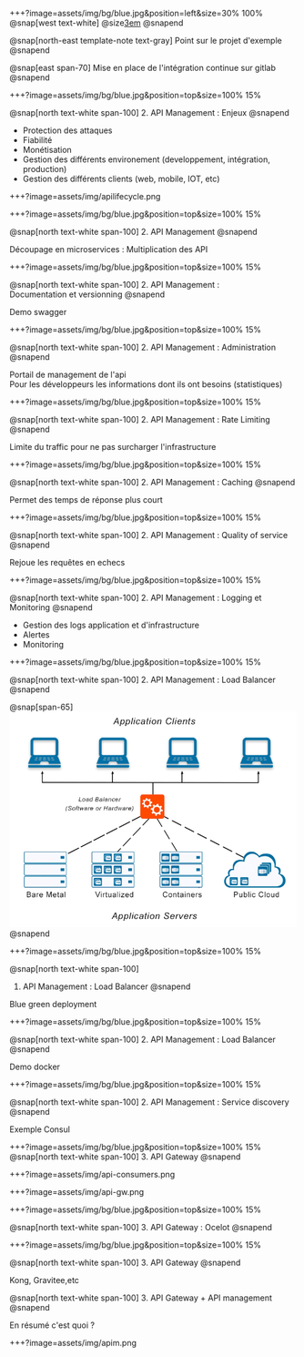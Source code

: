 +++?image=assets/img/bg/blue.jpg&position=left&size=30% 100%
@snap[west text-white]
@size[3em](1.)
@snapend

@snap[north-east template-note text-gray]
Point sur le projet d'exemple 
@snapend

@snap[east span-70]
Mise en place de l'intégration continue sur gitlab 
@snapend


+++?image=assets/img/bg/blue.jpg&position=top&size=100% 15%

@snap[north text-white span-100]
2. API Management : Enjeux
@snapend

- Protection des attaques
- Fiabilité 
- Monétisation
- Gestion des différents environement (developpement, intégration, production)
- Gestion des différents clients (web, mobile, IOT, etc)

+++?image=assets/img/apilifecycle.png

+++?image=assets/img/bg/blue.jpg&position=top&size=100% 15%

@snap[north text-white span-100]
2. API Management 
@snapend

Découpage en microservices : Multiplication des API 

+++?image=assets/img/bg/blue.jpg&position=top&size=100% 15%

@snap[north text-white span-100]
2. API Management :<br/> Documentation et versionning
@snapend

Demo swagger 

+++?image=assets/img/bg/blue.jpg&position=top&size=100% 15%

@snap[north text-white span-100]
2. API Management : Administration
@snapend

Portail de management de l'api<br/>
Pour les développeurs les informations dont ils ont besoins (statistiques)

+++?image=assets/img/bg/blue.jpg&position=top&size=100% 15%

@snap[north text-white span-100]
2. API Management : Rate Limiting
@snapend

Limite du traffic pour ne pas surcharger l'infrastructure

+++?image=assets/img/bg/blue.jpg&position=top&size=100% 15%

@snap[north text-white span-100]
2. API Management : Caching
@snapend

Permet des temps de réponse plus court<br/>

+++?image=assets/img/bg/blue.jpg&position=top&size=100% 15%

@snap[north text-white span-100]
2. API Management : Quality of service
@snapend

Rejoue les requêtes en echecs 

+++?image=assets/img/bg/blue.jpg&position=top&size=100% 15%

@snap[north text-white span-100]
2. API Management : Logging et Monitoring
@snapend

- Gestion des logs application et d'infrastructure
- Alertes
- Monitoring

+++?image=assets/img/bg/blue.jpg&position=top&size=100% 15%

@snap[north text-white span-100]
2. API Management : Load Balancer
@snapend

@snap[span-65]
![alt Text](assets/img/load-balancer.png)
@snapend

+++?image=assets/img/bg/blue.jpg&position=top&size=100% 15%

@snap[north text-white span-100]
1. API Management : Load Balancer
@snapend

Blue green deployment 

+++?image=assets/img/bg/blue.jpg&position=top&size=100% 15%

@snap[north text-white span-100]
2. API Management : Load Balancer
@snapend

Demo docker 

+++?image=assets/img/bg/blue.jpg&position=top&size=100% 15%

@snap[north text-white span-100]
2. API Management : Service discovery
@snapend

Exemple Consul

+++?image=assets/img/bg/blue.jpg&position=top&size=100% 15%
@snap[north text-white span-100]
3. API Gateway 
@snapend

+++?image=assets/img/api-consumers.png

+++?image=assets/img/api-gw.png

+++?image=assets/img/bg/blue.jpg&position=top&size=100% 15%

@snap[north text-white span-100]
3. API Gateway : Ocelot 
@snapend

+++?image=assets/img/bg/blue.jpg&position=top&size=100% 15%

@snap[north text-white span-100]
3. API Gateway
@snapend

Kong, Gravitee,etc


@snap[north text-white span-100]
3. API Gateway + API management 
@snapend

En résumé c'est quoi ? 

+++?image=assets/img/apim.png

